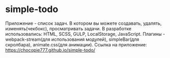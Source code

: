 # simple-todo
Приложение - список задач. В котором вы можете создавать, удалять, изменять(чекбокс), просматривать задачи.
В разработке использовались: HTML, SCSS, GULP, LocalStorage, JavaScript. Плагины - webpack-stream(для использования модулей), simpleBar(для скролбара), animate.css(для анимации).
Ссылка на приложение: https://chocopie777.github.io/simple-todo/
